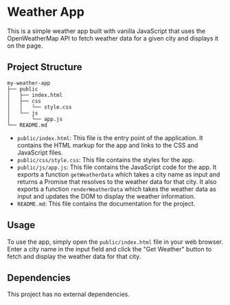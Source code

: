 # Weather App

This is a simple weather app built with vanilla JavaScript that uses the OpenWeatherMap API to fetch weather data for a given city and displays it on the page.

## Project Structure

```
my-weather-app
├── public
│   ├── index.html
│   ├── css
│   │   └── style.css
│   └── js
│       └── app.js
└── README.md
```

- `public/index.html`: This file is the entry point of the application. It contains the HTML markup for the app and links to the CSS and JavaScript files.
- `public/css/style.css`: This file contains the styles for the app.
- `public/js/app.js`: This file contains the JavaScript code for the app. It exports a function `getWeatherData` which takes a city name as input and returns a Promise that resolves to the weather data for that city. It also exports a function `renderWeatherData` which takes the weather data as input and updates the DOM to display the weather information.
- `README.md`: This file contains the documentation for the project.

## Usage

To use the app, simply open the `public/index.html` file in your web browser. Enter a city name in the input field and click the "Get Weather" button to fetch and display the weather data for that city.

## Dependencies

This project has no external dependencies.
